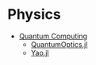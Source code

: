 # Physics

* [Quantum Computing](https://qo.phy.auckland.ac.nz/toolbox/)
    * [QuantumOptics.jl](https://github.com/qojulia/QuantumOptics.jl)
    * [Yao.jl](https://github.com/QuantumBFS/Yao.jl)
